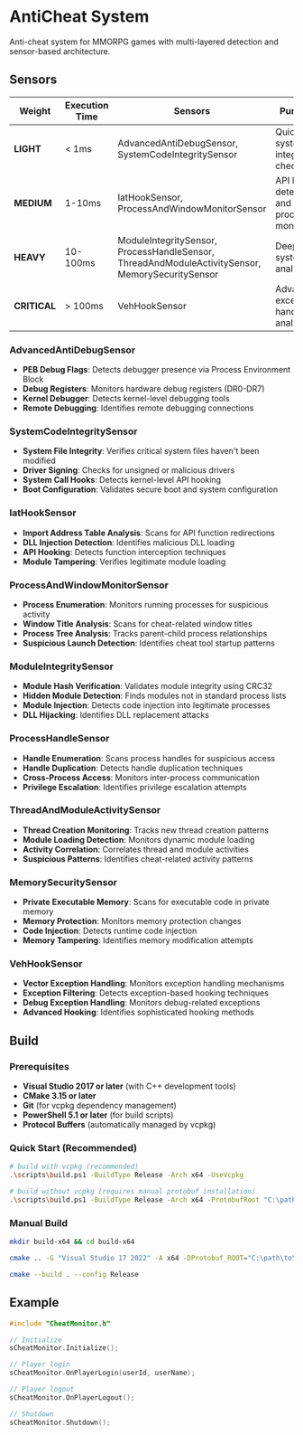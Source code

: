 # AntiCheat System

Anti-cheat system for MMORPG games with multi-layered detection and sensor-based architecture.

## Sensors

| Weight | Execution Time | Sensors | Purpose |
|--------|----------------|---------|---------|
| **LIGHT** | < 1ms | AdvancedAntiDebugSensor, SystemCodeIntegritySensor | Quick system integrity checks |
| **MEDIUM** | 1-10ms | IatHookSensor, ProcessAndWindowMonitorSensor | API hook detection and process monitoring |
| **HEAVY** | 10-100ms | ModuleIntegritySensor, ProcessHandleSensor, ThreadAndModuleActivitySensor, MemorySecuritySensor | Deep system analysis |
| **CRITICAL** | > 100ms | VehHookSensor | Advanced exception handling analysis |


### AdvancedAntiDebugSensor
- **PEB Debug Flags**: Detects debugger presence via Process Environment Block
- **Debug Registers**: Monitors hardware debug registers (DR0-DR7)
- **Kernel Debugger**: Detects kernel-level debugging tools
- **Remote Debugging**: Identifies remote debugging connections

### SystemCodeIntegritySensor
- **System File Integrity**: Verifies critical system files haven't been modified
- **Driver Signing**: Checks for unsigned or malicious drivers
- **System Call Hooks**: Detects kernel-level API hooking
- **Boot Configuration**: Validates secure boot and system configuration

### IatHookSensor
- **Import Address Table Analysis**: Scans for API function redirections
- **DLL Injection Detection**: Identifies malicious DLL loading
- **API Hooking**: Detects function interception techniques
- **Module Tampering**: Verifies legitimate module loading

### ProcessAndWindowMonitorSensor
- **Process Enumeration**: Monitors running processes for suspicious activity
- **Window Title Analysis**: Scans for cheat-related window titles
- **Process Tree Analysis**: Tracks parent-child process relationships
- **Suspicious Launch Detection**: Identifies cheat tool startup patterns

### ModuleIntegritySensor
- **Module Hash Verification**: Validates module integrity using CRC32
- **Hidden Module Detection**: Finds modules not in standard process lists
- **Module Injection**: Detects code injection into legitimate processes
- **DLL Hijacking**: Identifies DLL replacement attacks

### ProcessHandleSensor
- **Handle Enumeration**: Scans process handles for suspicious access
- **Handle Duplication**: Detects handle duplication techniques
- **Cross-Process Access**: Monitors inter-process communication
- **Privilege Escalation**: Identifies privilege escalation attempts

### ThreadAndModuleActivitySensor
- **Thread Creation Monitoring**: Tracks new thread creation patterns
- **Module Loading Detection**: Monitors dynamic module loading
- **Activity Correlation**: Correlates thread and module activities
- **Suspicious Patterns**: Identifies cheat-related activity patterns

### MemorySecuritySensor
- **Private Executable Memory**: Scans for executable code in private memory
- **Memory Protection**: Monitors memory protection changes
- **Code Injection**: Detects runtime code injection
- **Memory Tampering**: Identifies memory modification attempts

### VehHookSensor
- **Vector Exception Handling**: Monitors exception handling mechanisms
- **Exception Filtering**: Detects exception-based hooking techniques
- **Debug Exception Handling**: Monitors debug-related exceptions
- **Advanced Hooking**: Identifies sophisticated hooking methods

## Build

### Prerequisites
- **Visual Studio 2017 or later** (with C++ development tools)
- **CMake 3.15 or later**
- **Git** (for vcpkg dependency management)
- **PowerShell 5.1 or later** (for build scripts)
- **Protocol Buffers** (automatically managed by vcpkg)

### Quick Start (Recommended)
```bash
# build with vcpkg (recommended)
.\scripts\build.ps1 -BuildType Release -Arch x64 -UseVcpkg

# build without vcpkg (requires manual protobuf installation)
.\scripts\build.ps1 -BuildType Release -Arch x64 -ProtobufRoot "C:\path\to\protobuf\install"
```

### Manual Build
```bash
mkdir build-x64 && cd build-x64

cmake .. -G "Visual Studio 17 2022" -A x64 -DProtobuf_ROOT="C:\path\to\protobuf\install"

cmake --build . --config Release
```

## Example

```cpp
#include "CheatMonitor.h"

// Initialize
sCheatMonitor.Initialize();

// Player login
sCheatMonitor.OnPlayerLogin(userId, userName);

// Player logout
sCheatMonitor.OnPlayerLogout();

// Shutdown
sCheatMonitor.Shutdown();
```